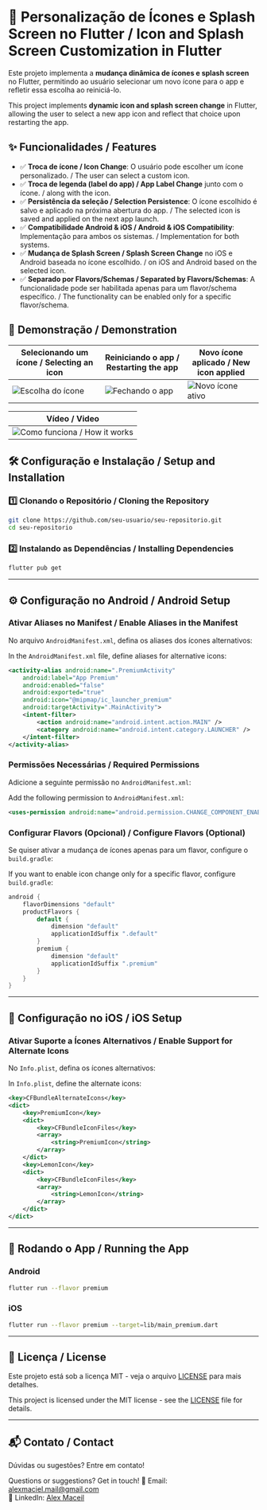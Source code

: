 # 📱 Personalização de Ícones e Splash Screen no Flutter / Icon and Splash Screen Customization in Flutter

Este projeto implementa a **mudança dinâmica de ícones e splash screen** no Flutter, permitindo ao usuário selecionar um novo ícone para o app e refletir essa escolha ao reiniciá-lo.

This project implements **dynamic icon and splash screen change** in Flutter, allowing the user to select a new app icon and reflect that choice upon restarting the app.

## ✨ **Funcionalidades / Features**
- ✅ **Troca de ícone / Icon Change**: O usuário pode escolher um ícone personalizado. / The user can select a custom icon.
- ✅ **Troca de legenda (label do app) / App Label Change** junto com o ícone. / along with the icon.
- ✅ **Persistência da seleção / Selection Persistence**: O ícone escolhido é salvo e aplicado na próxima abertura do app. / The selected icon is saved and applied on the next app launch.
- ✅ **Compatibilidade Android & iOS / Android & iOS Compatibility**: Implementação para ambos os sistemas. / Implementation for both systems.
- ✅ **Mudança de Splash Screen / Splash Screen Change** no iOS e Android baseada no ícone escolhido. / on iOS and Android based on the selected icon.
- ✅ **Separado por Flavors/Schemas / Separated by Flavors/Schemas**: A funcionalidade pode ser habilitada apenas para um flavor/schema específico. / The functionality can be enabled only for a specific flavor/schema.

## 📱 **Demonstração / Demonstration**

| Selecionando um ícone / Selecting an icon | Reiniciando o app / Restarting the app | Novo ícone aplicado / New icon applied |
|---|---|---|
| ![Escolha do ícone](assets/screenshots/select_icon.jpg) | ![Fechando o app](assets/screenshots/close_app.jpg) | ![Novo ícone ativo](assets/screenshots/new_icon.jpg) |

| Vídeo / Video|
|---|
| ![Como funciona / How it works](assets/animacao.gif) |

## 🛠 **Configuração e Instalação / Setup and Installation**

### **1️⃣ Clonando o Repositório / Cloning the Repository**
```bash
git clone https://github.com/seu-usuario/seu-repositorio.git
cd seu-repositorio
```

### **2️⃣ Instalando as Dependências / Installing Dependencies**
```bash
flutter pub get
```

---

## ⚙️ **Configuração no Android / Android Setup**
### **Ativar Aliases no Manifest / Enable Aliases in the Manifest**
No arquivo `AndroidManifest.xml`, defina os aliases dos ícones alternativos:

In the `AndroidManifest.xml` file, define aliases for alternative icons:

```xml
<activity-alias android:name=".PremiumActivity"
    android:label="App Premium"
    android:enabled="false"
    android:exported="true"
    android:icon="@mipmap/ic_launcher_premium"
    android:targetActivity=".MainActivity">
    <intent-filter>
        <action android:name="android.intent.action.MAIN" />
        <category android:name="android.intent.category.LAUNCHER" />
    </intent-filter>
</activity-alias>
```

### **Permissões Necessárias / Required Permissions**
Adicione a seguinte permissão no `AndroidManifest.xml`:

Add the following permission to `AndroidManifest.xml`:
```xml
<uses-permission android:name="android.permission.CHANGE_COMPONENT_ENABLED_STATE" />
```

### **Configurar Flavors (Opcional) / Configure Flavors (Optional)**
Se quiser ativar a mudança de ícones apenas para um flavor, configure o `build.gradle`:

If you want to enable icon change only for a specific flavor, configure `build.gradle`:
```gradle
android {
    flavorDimensions "default"
    productFlavors {
        default {
            dimension "default"
            applicationIdSuffix ".default"
        }
        premium {
            dimension "default"
            applicationIdSuffix ".premium"
        }
    }
}
```

---

## 🍏 **Configuração no iOS / iOS Setup**

### **Ativar Suporte a Ícones Alternativos / Enable Support for Alternate Icons**
No `Info.plist`, defina os ícones alternativos:

In `Info.plist`, define the alternate icons:
```xml
<key>CFBundleAlternateIcons</key>
<dict>
    <key>PremiumIcon</key>
    <dict>
        <key>CFBundleIconFiles</key>
        <array>
            <string>PremiumIcon</string>
        </array>
    </dict>
    <key>LemonIcon</key>
    <dict>
        <key>CFBundleIconFiles</key>
        <array>
            <string>LemonIcon</string>
        </array>
    </dict>
</dict>
```

---

## 🚀 **Rodando o App / Running the App**

### **Android**
```bash
flutter run --flavor premium
```

### **iOS**
```bash
flutter run --flavor premium --target=lib/main_premium.dart
```

---

## 📜 **Licença / License**
Este projeto está sob a licença MIT - veja o arquivo [LICENSE](LICENSE) para mais detalhes.

This project is licensed under the MIT license - see the [LICENSE](LICENSE) file for details.

---

## 📬 **Contato / Contact**
Dúvidas ou sugestões? Entre em contato!

Questions or suggestions? Get in touch!
📧 Email: [alexmaciel.mail@gmail.com](mailto:alexmaciel.mail@gmail.com)  
💼 LinkedIn: [Alex Maceil](https://www.linkedin.com/in/alex-maciel-867b8933/)

